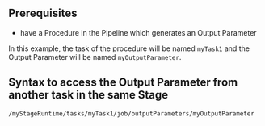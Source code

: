 
## Prerequisites
* have a Procedure in the Pipeline which generates an Output Parameter

In this example, the task of the procedure will be named `myTask1` and the Output Parameter will be named `myOutputParameter`.

## Syntax to access the Output Parameter from another task in the same Stage

```
/myStageRuntime/tasks/myTask1/job/outputParameters/myOutputParameter
```
